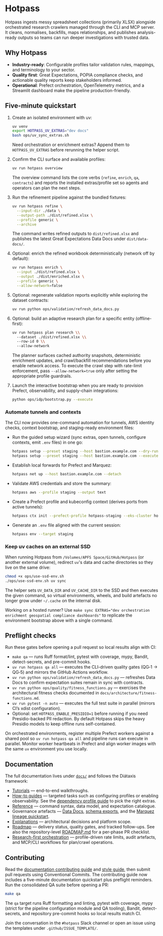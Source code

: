 # Hotpass

Hotpass ingests messy spreadsheet collections (primarily XLSX) alongside orchestrated research crawlers managed through the CLI and MCP server. It cleans, normalises, backfills, maps relationships, and publishes analysis-ready outputs so teams can run deeper investigations with trusted data.

## Why Hotpass

- **Industry-ready**: Configurable profiles tailor validation rules, mappings, and terminology to your sector.
- **Quality first**: Great Expectations, POPIA compliance checks, and actionable quality reports keep stakeholders informed.
- **Operational**: Prefect orchestration, OpenTelemetry metrics, and a Streamlit dashboard make the pipeline production-friendly.

## Five-minute quickstart

1. Create an isolated environment with uv:

   ```bash
   uv venv
   export HOTPASS_UV_EXTRAS="dev docs"
   bash ops/uv_sync_extras.sh
   ```

   Need orchestration or enrichment extras? Append them to
   `HOTPASS_UV_EXTRAS` before rerunning the helper script.

2. Confirm the CLI surface and available profiles:

   ```bash
   uv run hotpass overview
   ```

   The overview command lists the core verbs (`refine`, `enrich`, `qa`, `contracts`) and reports the
   installed extras/profile set so agents and operators can plan the next steps.

3. Run the refinement pipeline against the bundled fixtures:

   ```bash
   uv run hotpass refine \
     --input-dir ./data \
     --output-path ./dist/refined.xlsx \
     --profile generic \
     --archive
   ```

   The command writes refined outputs to `dist/refined.xlsx` and publishes the
   latest Great Expectations Data Docs under `dist/data-docs/`.

4. Optional: enrich the refined workbook deterministically (network off by default):

   ```bash
   uv run hotpass enrich \
     --input ./dist/refined.xlsx \
     --output ./dist/enriched.xlsx \
     --profile generic \
     --allow-network=false
   ```

5. Optional: regenerate validation reports explicitly while exploring the
   dataset contracts:

   ```bash
   uv run python ops/validation/refresh_data_docs.py
   ```

6. Optional: build an adaptive research plan for a specific entity (offline-first):

   ```bash
   uv run hotpass plan research \\
     --dataset ./dist/refined.xlsx \\
     --row-id 0 \\
     --allow-network
   ```

   The planner surfaces cached authority snapshots, deterministic enrichment updates, and
   crawl/backfill recommendations before you enable network access. To execute the
   crawl step with rate-limit enforcement, pass `--allow-network=true` only after
   setting the appropriate profile guardrails.

7. Launch the interactive bootstrap when you are ready to provision Prefect,
   observability, and supply-chain integrations:

   ```bash
   python ops/idp/bootstrap.py --execute
   ```

### Automate tunnels and contexts

The CLI now provides one-command automation for tunnels, AWS identity checks, context bootstrap, and staging-ready environment files:

- Run the guided setup wizard (sync extras, open tunnels, configure contexts, emit `.env` files) in one go:

  ```bash
  hotpass setup --preset staging --host bastion.example.com --dry-run   # review plan
  hotpass setup --preset staging --host bastion.example.com --execute   # run plan
  ```

- Establish local forwards for Prefect and Marquez:

  ```bash
  hotpass net up --host bastion.example.com --detach
  ```

- Validate AWS credentials and store the summary:

  ```bash
  hotpass aws --profile staging --output text
  ```

- Create a Prefect profile and kubeconfig context (derives ports from active tunnels):

  ```bash
  hotpass ctx init --prefect-profile hotpass-staging --eks-cluster hotpass-staging
  ```

- Generate an `.env` file aligned with the current session:

  ```bash
  hotpass env --target staging
  ```

### Keep uv caches on an external SSD

When running Hotpass from `/Volumes/APFS Space/GitHub/Hotpass` (or another external
volume), redirect `uv`'s data and cache directories so they live on the same drive:

```bash
chmod +x ops/use-ssd-env.sh
./ops/use-ssd-env.sh uv sync
```

The helper sets `UV_DATA_DIR` and `UV_CACHE_DIR` to the SSD and then executes the
given command, so virtual environments, wheels, and build artefacts no longer grow
under `~/.cache` on the internal disk.

Working on a hosted runner? Use `make sync EXTRAS="dev orchestration enrichment geospatial compliance dashboards"`
to replicate the environment bootstrap above with a single command.

## Preflight checks

Run these gates before opening a pull request so local results align with CI:

- `make qa` — runs Ruff format/lint, pytest with coverage, mypy, Bandit,
  detect-secrets, and pre-commit hooks.
- `uv run hotpass qa all` — executes the CLI-driven quality gates (QG‑1 → QG‑5)
  and mirrors the GitHub Actions workflow.
- `uv run python ops/validation/refresh_data_docs.py` — refreshes Data Docs
  to confirm expectation suites remain in sync with contracts.
- `uv run python ops/quality/fitness_functions.py` — exercises the
  architectural fitness checks documented in `docs/architecture/fitness-functions.md`.
- `uv run pytest -n auto` — executes the full test suite in parallel (mirrors CI’s xdist configuration).
- Optional: set `HOTPASS_ENABLE_PRESIDIO=1` before running if you need Presidio-backed
  PII redaction. By default Hotpass skips the heavy Presidio models to keep offline
  runs self-contained.

On orchestrated environments, register multiple Prefect workers against a shared pool so
`uv run hotpass qa all` and pipeline runs can execute in parallel. Monitor worker heartbeats
in Prefect and align worker images with the same `uv` environment you use locally.

## Documentation

The full documentation lives under [`docs/`](docs/index.md) and follows the Diátaxis framework:

- [Tutorials](docs/tutorials/quickstart.md) — end-to-end walkthroughs.
- [How-to guides](docs/how-to-guides/configure-pipeline.md) — targeted tasks such as configuring profiles or enabling observability. See the [dependency profile guide](docs/how-to-guides/dependency-profiles.md) to pick the right extras.
- [Reference](docs/reference/cli.md) — command syntax, data model, and expectation catalogue.
- Governance artefacts — [Data Docs](docs/reference/data-docs.md),
  [schema exports](docs/reference/schema-exports.md), and the
  [Marquez lineage quickstart](docs/observability/marquez.md).
- [Explanations](docs/explanations/architecture.md) — architectural decisions and platform scope.
- [Roadmap](docs/roadmap.md) — delivery status, quality gates, and tracked follow-ups. See also the
  repository-level [ROADMAP.md](ROADMAP.md) for a per-phase PR checklist.
- [Research-first orchestration](docs/reference/profiles.md#provider-guardrails) — profile-driven rate limits, audit artefacts, and MCP/CLI workflows for plan/crawl operations.

## Contributing

Read the [documentation contributing guide](docs/CONTRIBUTING.md) and [style guide](docs/style.md), then submit pull requests using Conventional Commits. The contributing guide now includes a five-minute documentation quickstart plus preflight reminders. Run the consolidated QA suite before opening a PR:

```bash
make qa
```

The `qa` target runs Ruff formatting and linting, pytest with coverage, mypy (strict for the pipeline configuration module and QA tooling), Bandit, detect-secrets, and repository pre-commit hooks so local results match CI.

Join the conversation in the `#hotpass` Slack channel or open an issue using the templates under `.github/ISSUE_TEMPLATE/`.

